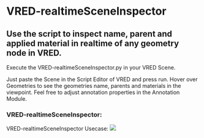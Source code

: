# VRED-realtimeSceneInspector
## Use the script to inspect name, parent and applied material in realtime of any geometry node in VRED.

Execute the VRED-realtimeSceneInspector.py in your VRED Scene.

Just paste the Scene in the Script Editor of VRED and press run.
Hover over Geometries to see the geometries name, parents and materials in the viewpoint.
Feel free to adjust annotation properties in the Annotation Module.


### VRED-realtimeSceneInspector:
VRED-realtimeSceneInspector Usecase:
![](VRED-realtimeSceneInspector.gif)
